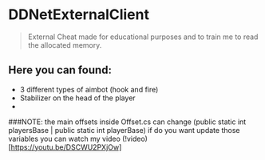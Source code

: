 # DDNetExternalClient

> External Cheat made for educational purposes and to train me to read the allocated memory.

## Here you can found:
- 3 different types of aimbot (hook and fire)
- Stabilizer on the head of the player
- 

###NOTE: the main offsets inside Offset.cs can change (public static int playersBase | public static int playerBase) if do you want update those variables you can watch my video
(!video) [https://youtu.be/DSCWU2PXjOw]
